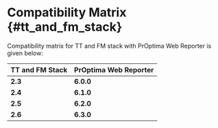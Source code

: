 # Compatibility Matrix {#tt_and_fm_stack}

Compatibility matrix for TT and FM stack with PrOptima Web Reporter is given below:

|TT and FM Stack|PrOptima Web Reporter|
|---------------|---------------------|
|**2.3**|**6.0.0**|
|**2.4**|**6.1.0**|
|**2.5**|**6.2.0**|
|**2.6**|**6.3.0**|

